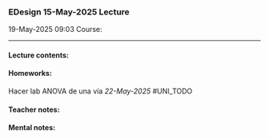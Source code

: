 ### EDesign 15-May-2025 Lecture

19-May-2025 09:03
Course:
___
#### **Lecture contents:**

#### **Homeworks:**
Hacer lab ANOVA de una vía _22-May-2025_ #UNI_TODO 

#### **Teacher notes:**

#### **Mental notes:**

